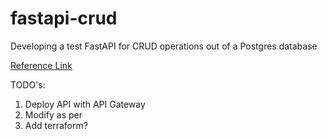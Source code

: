 # fastapi-crud

Developing a test FastAPI for CRUD operations out of a Postgres database

[Reference Link](https://testdriven.io/blog/fastapi-crud/)

TODO's:
1. Deploy API with API Gateway
2. Modify as per
3. Add terraform?
